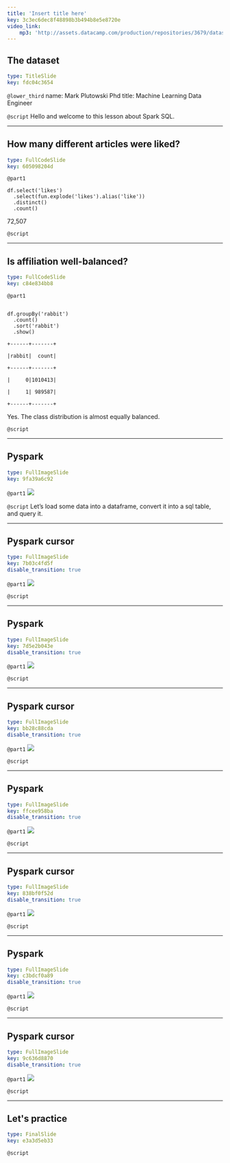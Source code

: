 ```yaml
---
title: 'Insert title here'
key: 3c3ec6dec8f48898b3b494b8e5e8720e
video_link:
    mp3: 'http://assets.datacamp.com/production/repositories/3679/datasets/bb79f4b0d385311a5f68589ab39fd541c9cacd8b/lesson1.1.mp3'
---
```


## The dataset

```yaml
type: TitleSlide
key: fdc04c3654
```

`@lower_third`
name: Mark Plutowski Phd
title: Machine Learning Data Engineer

`@script`
Hello and welcome to this lesson about Spark SQL.

---

## How many different articles were liked?

```yaml
type: FullCodeSlide
key: 605098204d
```

`@part1`
```
df.select('likes')
  .select(fun.explode('likes').alias('like'))
  .distinct()
  .count()

```

72,507

`@script`


---

## Is affiliation well-balanced?

```yaml
type: FullCodeSlide
key: c84e834bb8
```

`@part1`
```

df.groupBy('rabbit')
  .count()
  .sort('rabbit')
  .show()
```

```
+------+-------+

|rabbit|  count|

+------+-------+

|     0|1010413|

|     1| 989587|

+------+-------+
```

Yes.  The class distribution is almost equally balanced. 

`@script`


---

## Pyspark

```yaml
type: FullImageSlide
key: 9fa39a6c92
```

`@part1`
![](http://assets.datacamp.com/production/repositories/3679/datasets/2877bd2dd54a67c74c450b48d98da148d8f4457b/Pyspark.png)

`@script`
Let’s load some data into a dataframe, convert it into a sql table, and query it.

---

## Pyspark cursor

```yaml
type: FullImageSlide
key: 7b03c4fd5f
disable_transition: true
```

`@part1`
![](http://assets.datacamp.com/production/repositories/3679/datasets/e4007faf17b199c485ea36869ed8a423f8cac07c/Pyspark_cursor.png)

`@script`


---

## Pyspark

```yaml
type: FullImageSlide
key: 7d5e2b043e
disable_transition: true
```

`@part1`
![](http://assets.datacamp.com/production/repositories/3679/datasets/2877bd2dd54a67c74c450b48d98da148d8f4457b/Pyspark.png)

`@script`


---

## Pyspark cursor

```yaml
type: FullImageSlide
key: bb28c88cda
disable_transition: true
```

`@part1`
![](http://assets.datacamp.com/production/repositories/3679/datasets/e4007faf17b199c485ea36869ed8a423f8cac07c/Pyspark_cursor.png)

`@script`


---

## Pyspark

```yaml
type: FullImageSlide
key: ffcee958ba
disable_transition: true
```

`@part1`
![](http://assets.datacamp.com/production/repositories/3679/datasets/2877bd2dd54a67c74c450b48d98da148d8f4457b/Pyspark.png)

`@script`


---

## Pyspark cursor

```yaml
type: FullImageSlide
key: 838bf0f52d
disable_transition: true
```

`@part1`
![](http://assets.datacamp.com/production/repositories/3679/datasets/e4007faf17b199c485ea36869ed8a423f8cac07c/Pyspark_cursor.png)

`@script`


---

## Pyspark

```yaml
type: FullImageSlide
key: c3bdcf0a89
disable_transition: true
```

`@part1`
![](http://assets.datacamp.com/production/repositories/3679/datasets/2877bd2dd54a67c74c450b48d98da148d8f4457b/Pyspark.png)

`@script`


---

## Pyspark cursor

```yaml
type: FullImageSlide
key: 9c636d8870
disable_transition: true
```

`@part1`
![](http://assets.datacamp.com/production/repositories/3679/datasets/e4007faf17b199c485ea36869ed8a423f8cac07c/Pyspark_cursor.png)

`@script`


---

## Let's practice

```yaml
type: FinalSlide
key: e3a3d5eb33
```

`@script`
